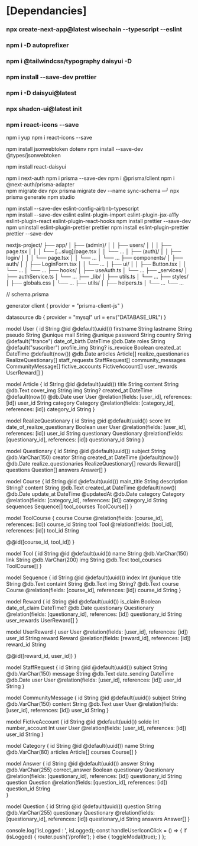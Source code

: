 # [Dependancies]

<!--? Front dependancies -> -->

### npx create-next-app@latest wisechain --typescript --eslint

### npm i -D autoprefixer

### npm i @tailwindcss/typography daisyui -D

### npm install --save-dev prettier

### npm i -D daisyui@latest

### npx shadcn-ui@latest init

### npm i react-icons --save

npm i yup 
npm i react-icons --save

npm install jsonwebtoken dotenv
npm install --save-dev @types/jsonwebtoken

npm install react-daisyui

<!--* Back dependancies ->  -->
npm i next-auth
npm i prisma --save-dev
npm i @prisma/client
 npm i @next-auth/prisma-adapter  
 npm migrate dev
 npx prisma migrate dev --name sync-schema                                                                                                                 ─╯
npx prisma generate
 npm studio   

<!--^  Config -->

npm install --save-dev eslint-config-airbnb-typescript  
 npm install --save-dev eslint eslint-plugin-import eslint-plugin-jsx-a11y eslint-plugin-react eslint-plugin-react-hooks
npm install prettier --save-dev  
 npm uninstall eslint-plugin-prettier prettier
npm install eslint-plugin-prettier prettier --save-dev

<!--! Arborencense  -->

nextjs-project/
├── app/
│ ├── (admin)/
│ │ ├── users/
│ │ │ ├── page.tsx
│ │ │ └── [...slug]/page.tsx
│ │ └── ...
│ ├── (auth)/
│ │ ├── login/
│ │ │ └── page.tsx
│ │ └── ...
│ └── ...
├── components/
│ ├── auth/
│ │ ├── LoginForm.tsx
│ │ └── ...
│ ├── ui/
│ │ ├── Button.tsx
│ │ └── ...
│ └── ...
├── hooks/
│ ├── useAuth.ts
│ └── ...
├── \_services/
│ ├── authService.ts
│ └── ...
├── \_lib/
│ ├── utils.ts
│ └── ...
├── styles/
│ ├── globals.css
│ └── ...
├── utils/
│ ├── helpers.ts
│ └── ...
└── ...


// schema.prisma

generator client {
  provider = "prisma-client-js"
}

datasource db {
  provider = "mysql"
  url      = env("DATABASE_URL")
}

model User {
  id            String   @id @default(uuid())
  firstname     String
  lastname      String
  pseudo        String   @unique
  mail          String   @unique
  password      String
  country       String   @default("france")
  date_of_birth DateTime @db.Date
  roles         String   @default("suscriber")
  profile_img   String?
  is_revoice    Boolean
  created_at    DateTime @default(now()) @db.Date
  articles      Article[]
  realize_questionaries RealizeQuestionary[]
  staff_requests StaffRequest[]
  community_messages CommunityMessage[]
  fictive_accounts FictiveAccount[]
  user_rewards   UserReward[]
}

model Article {
  id         String   @id @default(uuid())
  title      String
  content    String   @db.Text
  cover_img  String
  img        String?
  created_at DateTime @default(now()) @db.Date
  user       User     @relation(fields: [user_id], references: [id])
  user_id    String
  category   Category @relation(fields: [category_id], references: [id])
  category_id String
}

model RealizeQuestionary {
  id                    String   @id @default(uuid())
  score                 Int
  date_of_realize_questionary Boolean
  user                  User     @relation(fields: [user_id], references: [id])
  user_id               String
  questionary           Questionary @relation(fields: [questionary_id], references: [id])
  questionary_id        String
}

model Questionary {
  id         String   @id @default(uuid())
  subject    String   @db.VarChar(150)
  creator    String
  created_at DateTime @default(now()) @db.Date
  realize_questionaries RealizeQuestionary[]
  rewards    Reward[]
  questions  Question[]
  answers    Answer[]
}

model Course {
  id          String   @id @default(uuid())
  main_title  String
  description String?
  content     String   @db.Text
  created_at  DateTime @default(now()) @db.Date
  update_at   DateTime @updatedAt @db.Date
  category    Category @relation(fields: [category_id], references: [id])
  category_id String
  sequences   Sequence[]
  tool_courses ToolCourse[]
}

model ToolCourse {
  course   Course @relation(fields: [course_id], references: [id])
  course_id String
  tool     Tool   @relation(fields: [tool_id], references: [id])
  tool_id  String

  @@id([course_id, tool_id])
}

model Tool {
  id   String @id @default(uuid())
  name String @db.VarChar(150)
  link String @db.VarChar(200)
  img  String @db.Text
  tool_courses ToolCourse[]
}

model Sequence {
  id        String @id @default(uuid())
  index     Int    @unique
  title     String @db.Text
  containt  String @db.Text
  img       String? @db.Text
  course    Course @relation(fields: [course_id], references: [id])
  course_id String
}

model Reward {
  id            String   @id @default(uuid())
  is_claim      Boolean
  date_of_claim DateTime? @db.Date
  questionary   Questionary @relation(fields: [questionary_id], references: [id])
  questionary_id String
  user_rewards  UserReward[]
}

model UserReward {
  user     User   @relation(fields: [user_id], references: [id])
  user_id  String
  reward   Reward @relation(fields: [reward_id], references: [id])
  reward_id String

  @@id([reward_id, user_id])
}

model StaffRequest {
  id           String   @id @default(uuid())
  subject      String   @db.VarChar(150)
  message      String   @db.Text
  date_sending DateTime @db.Date
  user         User     @relation(fields: [user_id], references: [id])
  user_id      String
}

model CommunityMessage {
  id       String @id @default(uuid())
  subject  String @db.VarChar(150)
  content  String @db.Text
  user     User   @relation(fields: [user_id], references: [id])
  user_id  String
}

model FictiveAccount {
  id            String @id @default(uuid())
  solde         Int
  number_account Int
  user          User  @relation(fields: [user_id], references: [id])
  user_id       String
}

model Category {
  id       String    @id @default(uuid())
  name     String    @db.VarChar(80)
  articles Article[]
  courses  Course[]
}

model Answer {
  id             String      @id @default(uuid())
  answer         String      @db.VarChar(255)
  correct_answer Boolean
  questionary    Questionary @relation(fields: [questionary_id], references: [id])
  questionary_id String
  question       Question    @relation(fields: [question_id], references: [id]) 
  question_id    String      
}

model Question {
  id            String      @id @default(uuid())
  question      String      @db.VarChar(255) 
  questionary   Questionary @relation(fields: [questionary_id], references: [id])
  questionary_id String
  answers       Answer[]
}

  console.log('isLogged : ', isLogged);
  const handleUserIconClick = () => {
    if (isLogged) {
      router.push('/profile');
    } else {
      toggleModal(true);
    }
  };